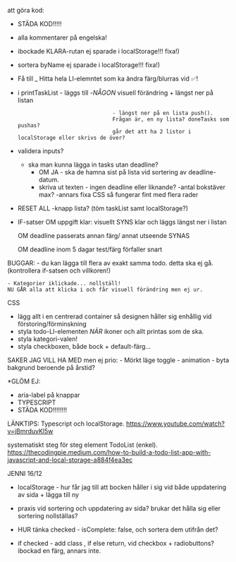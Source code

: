 att göra kod:

- STÄDA KOD!!!!!
- alla kommentarer på engelska!

- ibockade KLARA-rutan ej sparade i localStorage!!! fixa!)
- sortera byName ej sparade i localStorage!!! fixa!)

- Få till _ Hitta hela LI-elemntet som ka ändra färg/blurras vid ✅!

- i printTaskList - läggs till
                                -_NÅGON_ visuell förändring
                                + längst ner på listan

                                    - längst ner på en lista push().
                                    Frågan är, en ny lista? doneTasks som pushas?
                                    går det att ha 2 listor i localStorage eller skrivs de över?
- validera inputs?
    - ska man kunna lägga in tasks utan deadline?
        - OM JA - ska de hamna sist på lista vid sortering av deadline-datum.
        - skriva ut texten - ingen deadline eller liknande?
        -antal bokstäver max?
            -annars fixa CSS så fungerar fint med flera rader

- RESET ALL -knapp lista? (töm taskList samt localStorage?)


- IF-satser
    OM uppgift klar:
        visuellt SYNS klar och läggs längst ner i listan

    OM deadline passerats
        annan färg/ annat utseende SYNAS

    OM deadline inom 5 dagar
        test/färg förfaller snart

BUGGAR:
    - du kan lägga till flera av exakt samma todo. detta ska ej gå.
    (kontrollera if-satsen och villkoren!)

    - Kategorier iklickade... nollställ!
    NU GÅR alla att klicka i och får visuell förändring men ej ur.

CSS
- lägg allt i en centrerad container så designen håller sig enhållig vid förstoring/förminskning
- styla todo-LI-elementen _NÄR_ ikoner och allt printas som de ska.
- styla kategori-valen!
- styla checkboxen, både bock + default-färg...

SAKER JAG VILL HA MED men ej prio:
    - Mörkt läge toggle
    - animation
    - byta bakgrund beroende på årstid?

*GLÖM EJ:
- aria-label på knappar
- TYPESCRIPT
- STÄDA KOD!!!!!!!!


LÄNKTIPS:
Typescript och localStorage.
https://www.youtube.com/watch?v=jBmrduvKl5w

systematiskt steg för steg element TodoList (enkel).
https://thecodingpie.medium.com/how-to-build-a-todo-list-app-with-javascript-and-local-storage-a884f4ea3ec


JENNI 16/12
 - localStorage - hur får jag till att bocken håller i sig vid både uppdatering av sida + lägga till ny 

 -  praxis vid sortering och uppdatering av sida? brukar det hålla sig eller sortering nollställas?

- HUR tänka checked - isComplete: false, och sortera dem utifrån det? 

 - if checked - add class , if else return, vid checkbox + radiobuttons?  ibockad en färg, annars inte.